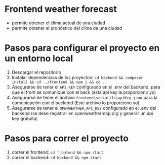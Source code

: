 # Frontend weather forecast
- permite obtener el clima actual de una ciudad
- permite obtener el pronóstico del clima de una ciudad

# Pasos para configurar el proyecto en un entorno local
1. Descargar el repositorio
2. Instalar dependencias de los proyectos: `cd backend && composer install && cd ../frontend && npm i && cd ..`
3. Asegurarse de tener el `API_KEY` configurado en el .env del backend, para que el front se comunique con el back (esta api key la proporciono yo)
4. Asegurarse de tener el archivo `frontend\src\utils\apiKey.json` para la comunicación con el backend (Este archivo lo proporciono yo)
5. Asegurarse de tener el `OPENWEATHER_API_KEY` configurado en el .env del backend (se debe registrar en openweathermap.org y generar un api key gratuita)

# Pasos para correr el proyecto
1. correr el frontend: `cd frontend && npm start`
2. correr el backend: `cd backend && npm start`
